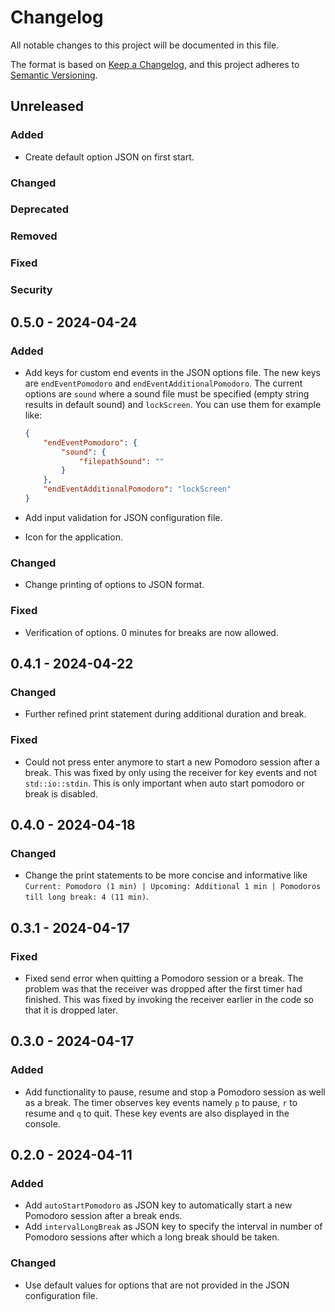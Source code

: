 # Changelog

All notable changes to this project will be documented in this file.

The format is based on [Keep a Changelog](https://keepachangelog.com/en/1.1.0/), and this project adheres to [Semantic Versioning](https://semver.org/spec/v2.0.0.html).

## Unreleased

### Added

- Create default option JSON on first start.

### Changed

### Deprecated

### Removed

### Fixed

### Security

## 0.5.0 - 2024-04-24

### Added

- Add keys for custom end events in the JSON options file. The new keys are `endEventPomodoro` and `endEventAdditionalPomodoro`. The current options are `sound` where a sound file must be specified (empty string results in default sound) and `lockScreen`. You can use them for example like:

    ```json
    {
        "endEventPomodoro": {
            "sound": {
                "filepathSound": ""
            }
        },
        "endEventAdditionalPomodoro": "lockScreen"
    }
    ```

- Add input validation for JSON configuration file.
- Icon for the application.

### Changed

- Change printing of options to JSON format.

### Fixed

- Verification of options. 0 minutes for breaks are now allowed.

## 0.4.1 - 2024-04-22

### Changed

- Further refined print statement during additional duration and break.

### Fixed

- Could not press enter anymore to start a new Pomodoro session after a break. This was fixed by only using the receiver for key events and not `std::io::stdin`. This is only important when auto start pomodoro or break is disabled.

## 0.4.0 - 2024-04-18

### Changed

- Change the print statements to be more concise and informative like `Current: Pomodoro (1 min) | Upcoming: Additional 1 min | Pomodoros till long break: 4 (11 min)`.

## 0.3.1 - 2024-04-17

### Fixed

- Fixed send error when quitting a Pomodoro session or a break. The problem was that the receiver was dropped after the first timer had finished. This was fixed by invoking the receiver earlier in the code so that it is dropped later. 

## 0.3.0 - 2024-04-17

### Added

- Add functionality to pause, resume and stop a Pomodoro session as well as a break. The timer observes key events namely `p` to pause, `r` to resume and `q` to quit. These key events are also displayed in the console.

## 0.2.0 - 2024-04-11

### Added

- Add `autoStartPomodoro` as JSON key to automatically start a new Pomodoro session after a break ends.
- Add `intervalLongBreak` as JSON key to specify the interval in number of Pomodoro sessions after which a long break should be taken.
  
### Changed

- Use default values for options that are not provided in the JSON configuration file.